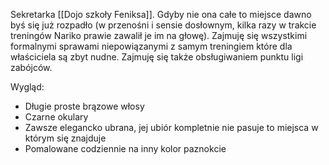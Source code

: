 Sekretarka [[Dojo szkoły Feniksa]]. Gdyby nie ona całe to miejsce dawno byś się już rozpadło (w przenośni i sensie dosłownym, kilka razy w trakcie treningów Nariko prawie zawalił je im na głowę). Zajmuję się wszystkimi formalnymi sprawami niepowiązanymi z samym treningiem które dla właściciela są zbyt nudne. Zajmuję się także obsługiwaniem punktu ligi zabójców. 

Wygląd:
<ul>
	<li>Długie proste brązowe włosy</li>
	<li>Czarne okulary</li>
	 <li>Zawsze elegancko ubrana, jej ubiór kompletnie nie pasuje to miejsca w którym się znajduje</li>
	 <li>Pomalowane codziennie na inny kolor paznokcie</li>
</ul>
